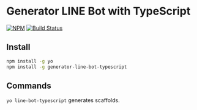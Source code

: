 # Generator LINE Bot with TypeScript

[![NPM](https://nodei.co/npm/generator-line-bot-typescript.png)](https://nodei.co/npm/generator-line-bot-typescript/)
[![Build Status](https://travis-ci.org/mahaker/generator-line-bot-typescript.svg?branch=master)](https://travis-ci.org/mahaker/generator-line-bot-typescript)

## Install 

``` sh
npm install -g yo
npm install -g generator-line-bot-typescript
```

## Commands

`yo line-bot-typescript` generates scaffolds.

